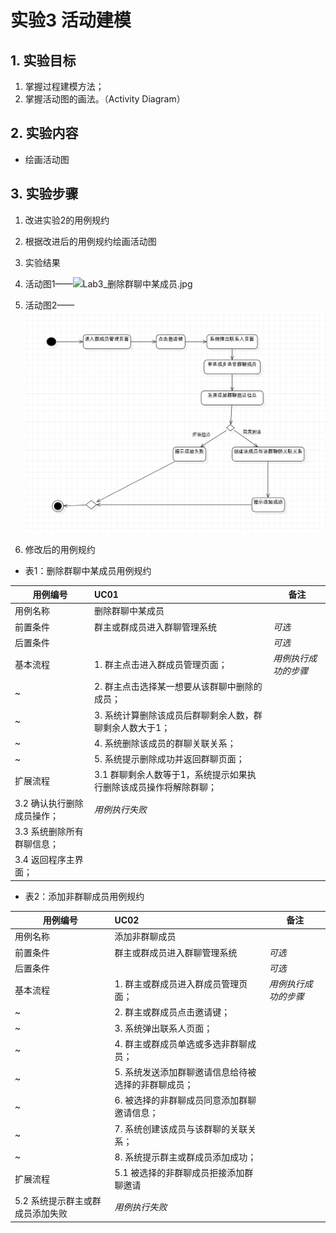 # 实验3 活动建模

## 1. 实验目标

1.  掌握过程建模方法；
2.  掌握活动图的画法。（Activity Diagram）

## 2. 实验内容

- 绘画活动图

## 3. 实验步骤

1. 改进实验2的用例规约
2. 根据改进后的用例规约绘画活动图

4. 实验结果

1. 活动图1——![Lab3_删除群聊中某成员.jpg](/Lab3_1.png)

2. 活动图2——![Lab3_添加非群聊成员.jpg](Lab3_2.png)

3. 修改后的用例规约

- 表1：删除群聊中某成员用例规约

用例编号  | UC01 | 备注  
-|:-|-  
用例名称  | 删除群聊中某成员  |   
前置条件  |  群主或群成员进入群聊管理系统   | *可选*   
后置条件  |    | *可选*   
基本流程  | 1. 群主点击进入群成员管理页面；  |*用例执行成功的步骤*    
~| 2. 群主点击选择某一想要从该群聊中删除的成员；  |   
~| 3. 系统计算删除该成员后群聊剩余人数，群聊剩余人数大于1； |
~| 4. 系统删除该成员的群聊关联关系；|
~| 5. 系统提示删除成功并返回群聊页面； |
扩展流程  | 3.1 群聊剩余人数等于1，系统提示如果执行删除该成员操作将解除群聊；  |
| 3.2 确认执行删除成员操作；                                             |*用例执行失败*
|3.3 系统删除所有群聊信息； |
|3.4 返回程序主界面；|


- 表2：添加非群聊成员用例规约

用例编号  | UC02 | 备注  
-|:-|-  
用例名称  | 添加非群聊成员  |   
前置条件  |  群主或群成员进入群聊管理系统  | *可选*   
后置条件  |    | *可选*   
基本流程  | 1. 群主或群成员进入群成员管理页面；  |*用例执行成功的步骤*    
~| 2. 群主或群成员点击邀请键；  |   
~| 3. 系统弹出联系人页面；  |   
~| 4. 群主或群成员单选或多选非群聊成员；  |   
~| 5. 系统发送添加群聊邀请信息给待被选择的非群聊成员； |                                               |
~| 6. 被选择的非群聊成员同意添加群聊邀请信息； |
~| 7. 系统创建该成员与该群聊的关联关系； |  
~| 8. 系统提示群主或群成员添加成功； |
扩展流程  |   5.1 被选择的非群聊成员拒接添加群聊邀请   |
| 5.2 系统提示群主或群成员添加失败 |*用例执行失败*    
